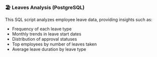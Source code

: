 ### 🏖️ Leaves Analysis (PostgreSQL)

This SQL script analyzes employee leave data, providing insights such as:

- Frequency of each leave type
- Monthly trends in leave start dates
- Distribution of approval statuses
- Top employees by number of leaves taken
- Average leave duration by leave type
